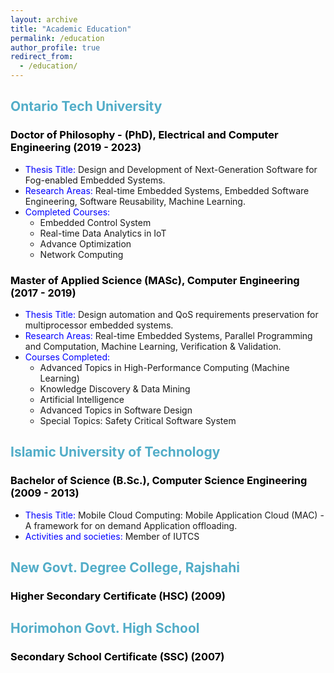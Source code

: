 ```yaml
---
layout: archive
title: "Academic Education"
permalink: /education
author_profile: true
redirect_from: 
  - /education/
---
```


## <span style="color:#52adc8">Ontario Tech University</span>

### <span style="color:black">Doctor of Philosophy - (PhD), Electrical and Computer Engineering (2019 - 2023)</span>
- <span style="color:blue">Thesis Title:</span> Design and Development of Next-Generation Software for Fog-enabled Embedded Systems.
- <span style="color:blue">Research Areas:</span> Real-time Embedded Systems, Embedded Software Engineering, Software Reusability, Machine Learning.
- <span style="color:blue">Completed Courses:</span>
    - Embedded Control System
    - Real-time Data Analytics in IoT
    - Advance Optimization
    - Network Computing

### <span style="color:black">Master of Applied Science (MASc), Computer Engineering (2017 - 2019)</span>
- <span style="color:blue">Thesis Title:</span> Design automation and QoS requirements preservation for multiprocessor embedded systems.
- <span style="color:blue">Research Areas:</span> Real-time Embedded Systems, Parallel Programming and Computation, Machine Learning, Verification & Validation.
- <span style="color:blue">Courses Completed:</span>
    - Advanced Topics in High-Performance Computing (Machine Learning)
    - Knowledge Discovery & Data Mining
    - Artificial Intelligence
    - Advanced Topics in Software Design
    - Special Topics: Safety Critical Software System

## <span style="color:#52adc8">Islamic University of Technology</span>

### <span style="color:black">Bachelor of Science (B.Sc.), Computer Science Engineering (2009 - 2013)</span>
- <span style="color:blue">Thesis Title:</span> Mobile Cloud Computing: Mobile Application Cloud (MAC) - A framework for on demand Application offloading.
- <span style="color:blue">Activities and societies:</span> Member of IUTCS


## <span style="color:#52adc8">New Govt. Degree College, Rajshahi</span>

### <span style="color:black">Higher Secondary Certificate (HSC) (2009)</span>

## <span style="color:#52adc8">Horimohon Govt. High School</span>

### <span style="color:black">Secondary School Certificate (SSC) (2007)</span>


<!-- ## Ontario Tech University

### Doctor of Philosophy - PhD, Electrical and Computer Engineering (2019 - 2023)

Pursuing my PhD in Electrical and Computer Engineering at Ontario Tech University, I'm researching Real-time Embedded Systems, Embedded Software Engineering, Software Reusability, and Machine Learning. I have completed courses like Embedded Control System, Real-time Data Analytics in IoT, Advance Optimization, and Network Computing.

### Master of Applied Science (MASc), Computer Engineering (2017 - 2019)

During my MASc at Ontario Tech University, I specialized in Computer Engineering focusing on Real-time Embedded Systems, Parallel Programming and Computation, and Machine Learning, with a special emphasis on Verification & Validation. Courses completed during this period include Advanced Topics in High-Performance Computing (Machine Learning), Knowledge Discovery & Data Mining, Artificial Intelligence, Advanced Topics in Software Design, and Special Topics: Safety Critical Software System.

## Islamic University of Technology

### Bachelor of Science (B.Sc.), Computer Science Engineering (2009 - 2013)

I acquired my Bachelor's degree in Computer Science Engineering from Islamic University of Technology. Member of the Islamic University of Technology Computer Society (IUTCS). My research during this period was focused on Cloud Computing. -->
